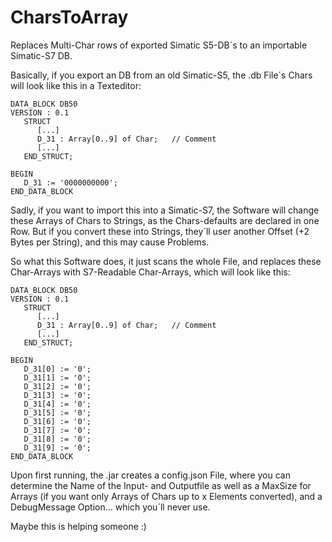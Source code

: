 # CharsToArray
Replaces Multi-Char rows of exported Simatic S5-DB´s to an importable Simatic-S7 DB.

Basically, if you export an DB from an old Simatic-S5, the .db File´s Chars will look like this in a Texteditor:
```
DATA_BLOCK DB50
VERSION : 0.1
   STRUCT 
	  [...]
	  D_31 : Array[0..9] of Char;   // Comment
	  [...]
   END_STRUCT;

BEGIN
   D_31 := '0000000000';
END_DATA_BLOCK
```

Sadly, if you want to import this into a Simatic-S7, the Software will change these Arrays of Chars to Strings, as the Chars-defaults are declared in one Row. But if you convert these into Strings, they´ll user another Offset (+2 Bytes per String), and this may cause Problems.

So what this Software does, it just scans the whole File, and replaces these Char-Arrays with S7-Readable Char-Arrays, which will look like this:
```
DATA_BLOCK DB50
VERSION : 0.1
   STRUCT 
	  [...]
	  D_31 : Array[0..9] of Char;   // Comment
	  [...]
   END_STRUCT;

BEGIN
   D_31[0] := '0';
   D_31[1] := '0';
   D_31[2] := '0';
   D_31[3] := '0';
   D_31[4] := '0';
   D_31[5] := '0';
   D_31[6] := '0';
   D_31[7] := '0';
   D_31[8] := '0';
   D_31[9] := '0';
END_DATA_BLOCK
```
Upon first running, the .jar creates a config.json File, where you can determine the Name of the Input- and Outputfile as well as a MaxSize for Arrays (if you want only Arrays of Chars up to x Elements converted), and a DebugMessage Option... which you´ll never use.

Maybe this is helping someone :)
